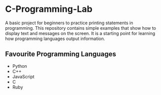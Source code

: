 # C-Programming-Lab
A basic project for beginners to practice printing statements in programming. This repository contains simple examples that show how to display text and messages on the screen. It is a starting point for learning how programming languages output information.
## Favourite Programming Languages
- Python
- C++
- JavaScript
- C
- Ruby
